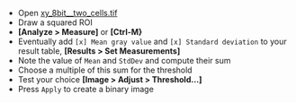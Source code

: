 - Open [xy_8bit__two_cells.tif](https://github.com/NEUBIAS/training-resources/raw/master/image_data/xy_8bit__two_cells.tif)
- Draw a squared ROI
- **[Analyze > Measure]** or **[Ctrl-M}**
- Eventually add `[x] Mean gray value` and `[x] Standard deviation` to your result table, **[Results > Set Measurements]**
- Note the value of `Mean` and `StdDev` and compute their sum
- Choose a multiple of this sum for the threshold
- Test your choice **[Image > Adjust > Threshold...]** 
- Press `Apply` to create a binary image